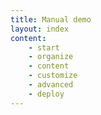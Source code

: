 ```yaml
---
title: Manual demo
layout: index
content:
    - start
    - organize
    - content
    - customize
    - advanced
    - deploy
---
```

